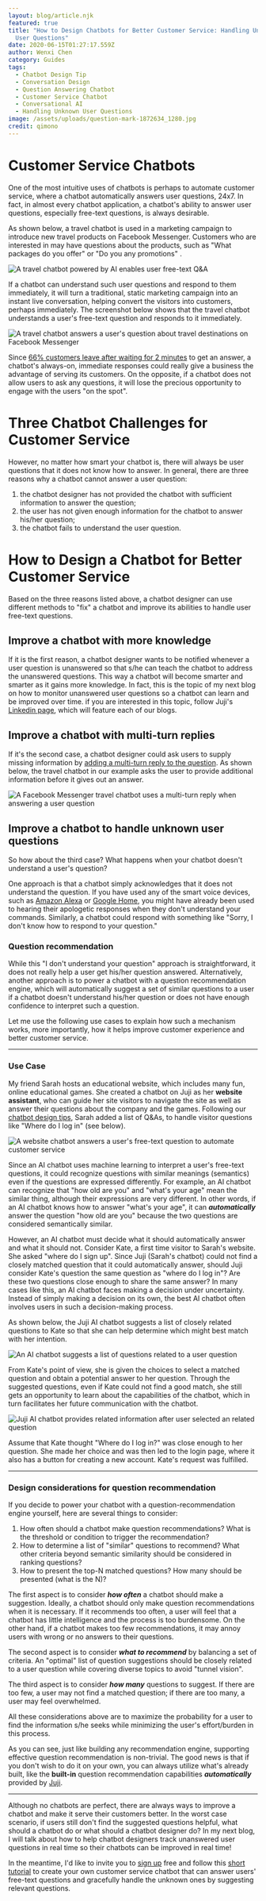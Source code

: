 ```yaml
---
layout: blog/article.njk
featured: true
title: "How to Design Chatbots for Better Customer Service: Handling Unknown
  User Questions"
date: 2020-06-15T01:27:17.559Z
author: Wenxi Chen
category: Guides
tags:
  - Chatbot Design Tip
  - Conversation Design
  - Question Answering Chatbot
  - Customer Service Chatbot
  - Conversational AI
  - Handling Unknown User Questions
image: /assets/uploads/question-mark-1872634_1280.jpg
credit: qimono
---
```

# Customer Service Chatbots

One of the most intuitive uses of chatbots is perhaps to automate customer service, where a chatbot automatically answers user questions, 24x7. In fact, in almost every chatbot application, a chatbot's ability to answer user questions, especially free-text questions, is always desirable. 

As shown below,  a travel chatbot is used in a marketing campaign to introduce new travel products on Facebook Messenger. Customers who are interested in may have questions about the products, such as "What packages do you offer" or "Do you any promotions" . 

![A travel chatbot powered by AI enables user free-text Q&A](/assets/uploads/screen-shot-2020-06-13-at-10.56.15-pm.png "Conversational Marketing Chatbot for Travel with Q&A support")

If a chatbot can understand such user questions and respond to them immediately, it will turn a traditional, static marketing campaign into an instant live conversation, helping convert the visitors into customers, perhaps immediately. The screenshot below shows that the travel chatbot understands a user's free-text question and responds to it immediately.

![A travel chatbot answers a user's question about travel destinations on Facebook Messenger](/assets/uploads/screen-shot-2020-06-14-at-1.20.30-pm.png "A Facebook Messenger travel chatbot answers a user's question about travel packages.")

Since [66% customers leave after waiting for 2 minutes](https://info.ada.support/forrester-drive-personalization-with-a-conversational-chatbot-0) to get an answer, a chatbot's always-on, immediate responses could really give a business the advantage of serving its customers. On the opposite,  if a chatbot does not allow users to ask any questions, it will lose the precious opportunity to engage with the users "on the spot".  

# Three Chatbot Challenges for Customer Service

However, no matter how smart your chatbot is, there will always be user questions that it does not know how to answer. In general, there are three reasons why a chatbot cannot answer a user question: 

1. the chatbot designer has not provided the chatbot with sufficient information to answer the question;
2. the user has not given enough information for the chatbot to answer his/her question;
3. the chatbot fails to understand the user question. 

# How to Design a Chatbot for Better Customer Service

Based on the three reasons listed above, a chatbot designer can use different methods to "fix" a chatbot and improve its abilities to handle user free-text questions. 

## Improve a chatbot with more knowledge

If it is the first reason, a chatbot designer wants to be notified whenever a user question is unanswered so that s/he can teach the chatbot to address the unanswered questions. This way a chatbot will become smarter and smarter as it gains more knowledge. In fact, this is the topic of my next blog on how to monitor unanswered user questions so a chatbot can learn and be improved over time.  if you are interested in this topic, follow Juji's [Linkedin page](https://www.linkedin.com/company/juji), which will feature each of our blogs.  

## Improve a chatbot with multi-turn replies

If it's the second case,  a chatbot designer could ask users to supply missing information by [adding a multi-turn reply to the question](https://juji.io/blog/how-to-make-your-chatbot-to-answer-non-trivial-questions/). As shown below, the travel chatbot in our example asks the user to provide additional information before it gives out an answer.

![A Facebook Messenger travel chatbot uses a multi-turn reply when answering a user question](/assets/uploads/screen-shot-2020-06-14-at-1.21.28-pm.png "A Facebook Messenger travel chatbot answers a user's question about travel promotions. In this multi-turn Q&A, the chatbot asks the user a question before it replies.")

## Improve a chatbot to handle unknown user questions

So how about the third case? What happens when your chatbot doesn't understand a user's question?

One approach is that a chatbot simply acknowledges that it does not understand the question. If you have used any of the smart voice devices, such as [Amazon Alexa](https://en.wikipedia.org/wiki/Amazon_Alexa) or [Google Home](https://en.wikipedia.org/wiki/Google_Nest_(smart_speakers)), you might have already been used to hearing their apologetic responses when they don't understand your commands.  Similarly, a chatbot could respond with something like  "Sorry, I don't know how to respond to your question." 

### Question recommendation 

While this "I don't understand your question" approach is straightforward, it does not really help a user get his/her question answered. Alternatively, another approach is to  power a chatbot with a question recommendation engine, which will automatically suggest a set of similar questions to a user if a chatbot doesn't understand his/her question or does not have enough confidence to interpret such a question.  

Let me use the following use cases to explain how such a mechanism works, more importantly, how it helps improve customer experience and better customer service. 

- - -

### Use Case

My friend Sarah hosts an educational website, which includes many fun, online educational games. She created a chatbot on Juji as her **website assistant**, who can guide her site visitors to navigate the site as well as answer their questions about the company and the games. Following our [chatbot design tips](https://juji.io/docs/chatbot-design-tips/#prepare-qa-list-and-chitchats), Sarah added a list of Q&As, to handle visitor questions like "Where do I log in" (see below).

![A website chatbot answers a user's free-text question to automate customer service](/assets/uploads/screen-shot-2020-06-07-at-12.29.49-pm.png "A website chatbot answers a user's free-text question to automate customer service")

Since an AI chatbot uses machine learning to interpret a user's free-text questions, it could recognize questions with similar meanings (semantics) even if the questions are expressed differently. For example, an AI chatbot can recognize that "how old are you" and "what's your age" mean the similar thing, although their expressions are very different. In other words, if an AI chatbot knows how to answer "what's your age", it can ***automatically*** answer the question "how old are you" because the two questions are considered semantically similar. 

However, an AI chatbot must decide what it should automatically answer and what it should not. Consider Kate, a first time visitor to Sarah's website. She asked "where do I sign up". Since Juji  (Sarah's chatbot) could not find a closely matched question that it could automatically answer, should Juji consider Kate's question the same question as "where do I log in"? Are these two questions close enough to share the same answer?  In many cases like this, an AI chatbot faces making a decision under uncertainty. Instead of simply making a decision on its own, the best AI chatbot often involves users in such a decision-making process. 

As shown below, the Juji AI chatbot suggests a list of closely related questions to Kate so that she can help determine which might best match with her intention. 

![An AI chatbot suggests a list of questions related to a user question](/assets/uploads/screen-shot-2020-06-07-at-12.40.39-pm.png "An AI chatbot suggests a list of questions related to a user question.")

From Kate's point of view, she is given the choices to select a matched question and obtain a potential answer to her question. Through the suggested questions, even if Kate could not find a good match, she still gets an opportunity to learn about the capabilities of the chatbot, which in turn facilitates her future communication with the chatbot.



![Juji AI chatbot provides related information after user selected an related question](/assets/uploads/screen-shot-2020-06-07-at-12.41.49-pm.png "Juji AI chatbot provides related information after user selected an related question")

Assume that Kate thought "Where do I log in?" was close enough to her question. She made her choice and was then led to the login page, where it also has a button for creating a new account. Kate's request was fulfilled. 

- - -

### Design considerations for question recommendation

If you decide to power your chatbot with a question-recommendation engine yourself, here are several things to consider:

1. How often should a chatbot make question recommendations? What is the threshold or condition to trigger the recommendation?
2. How to determine a list of "similar" questions to recommend? What other criteria beyond semantic similarity should be considered in ranking questions? 
3. How to present the top-N matched questions? How many should be presented (what is the N)?

The first aspect is to consider ***how often*** a chatbot should make a suggestion. Ideally, a chatbot should only make question recommendations when it is necessary. If it recommends too often, a user will feel that a chatbot has little intelligence and the process is too burdensome. On the other hand, if a chatbot makes too few recommendations, it may annoy users with wrong or no answers to their questions. 

The second aspect is to consider ***what to recommend*** by balancing a set of criteria.  An "optimal" list of question suggestions should be closely related to a user question while covering diverse topics to avoid "tunnel vision".  

The third aspect is to consider ***how many*** questions to suggest. If there are too few, a user may not find a matched question; if there are too many, a user may feel overwhelmed. 

All these considerations above are to maximize the probability for a user to find the information s/he seeks while minimizing the user's effort/burden in this process.  

As you can see, just like building any recommendation engine, supporting effective question recommendation is non-trivial. The good news is that if you don't wish to do it on your own, you can always utilize what's already built, like the **built-in** question recommendation capabilities ***automatically*** provided by [Juji](https://juji.io/).

- - -

Although no chatbots are perfect, there are always ways to improve a chatbot and make it serve their customers better.  In the worst case scenario, if users still don't find the suggested questions helpful, what should a chatbot do or what should a chatbot designer do? In my next blog, I will talk about how to help chatbot designers track unanswered user questions in real time so their chatbots can be improved in real time! 

In the meantime, I'd like to invite you to [sign up](juji.io/signup) free and follow this [short tutorial](https://juji.io/docs/tutorial/#make-ai-chatbots-for-free-text-qa-and-deploy-to-facebook-messenger) to create your own customer service chatbot that can answer users' free-text questions and gracefully handle the unknown ones by suggesting relevant questions.